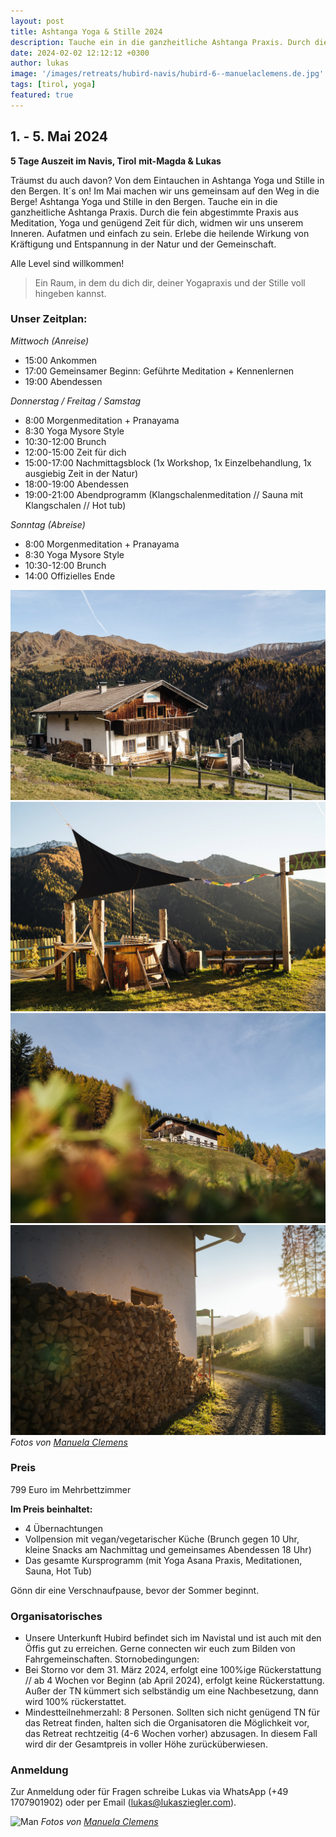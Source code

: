 ```yaml
---
layout: post
title: Ashtanga Yoga & Stille 2024
description: Tauche ein in die ganzheitliche Ashtanga Praxis. Durch die fein abgestimmte Praxis aus Meditation, Yoga und genügend Zeit für dich, widmen wir uns unserem Inneren.  Aufatmen und einfach zu sein. Erlebe die heilende Wirkung von Kräftigung und Entspannung in der Natur und der Gemeinschaft. 
date: 2024-02-02 12:12:12 +0300
author: lukas
image: '/images/retreats/hubird-navis/hubird-6--manuelaclemens.de.jpg'
tags: [tirol, yoga]
featured: true
---
```


## 1. - 5. Mai 2024
**5 Tage Auszeit im Navis, Tirol**
**mit-Magda & Lukas**

Träumst du auch davon? Von dem Eintauchen in Ashtanga Yoga und Stille in den Bergen. It´s on! 
Im Mai machen wir uns gemeinsam auf den Weg in die Berge! Ashtanga Yoga und Stille in den Bergen. Tauche ein in die ganzheitliche Ashtanga Praxis. Durch die fein abgestimmte Praxis aus Meditation, Yoga und genügend Zeit für dich, widmen wir uns unserem Inneren.  Aufatmen und einfach zu sein. Erlebe die heilende Wirkung von Kräftigung und Entspannung in der Natur und der Gemeinschaft. 

Alle Level sind willkommen!

> Ein Raum, in dem du dich dir, deiner Yogapraxis und der Stille voll hingeben kannst.


### Unser Zeitplan:

*Mittwoch (Anreise)*

- 15:00 Ankommen 
- 17:00 Gemeinsamer Beginn: Geführte Meditation + Kennenlernen 
- 19:00 Abendessen

*Donnerstag / Freitag / Samstag*

- 8:00 Morgenmeditation + Pranayama 
- 8:30 Yoga Mysore Style 
- 10:30-12:00 Brunch 
- 12:00-15:00 Zeit für dich 
- 15:00-17:00 Nachmittagsblock (1x Workshop, 1x Einzelbehandlung, 1x ausgiebig Zeit in der Natur) 
- 18:00-19:00 Abendessen 
- 19:00-21:00 Abendprogramm (Klangschalenmeditation // Sauna mit Klangschalen // Hot tub)

*Sonntag (Abreise)*

- 8:00 Morgenmeditation + Pranayama
- 8:30 Yoga Mysore Style 
- 10:30-12:00 Brunch 
- 14:00 Offizielles Ende

<div class="gallery-box">
  <div class="gallery">
    <img src="/images/retreats/hubird-navis/hubird-1--manuelaclemens.de.jpg" loading="lazy">
    <img src="/images/retreats/hubird-navis/hubird-2--manuelaclemens.de.jpg" loading="lazy">
    <img src="/images/retreats/hubird-navis/hubird-3--manuelaclemens.de.jpg" loading="lazy">
    <img src="/images/retreats/hubird-navis/hubird-5--manuelaclemens.de.jpg" loading="lazy">
  </div>
  <em>Fotos von <a href="https://manuelaclemens.de" target="_blank">Manuela Clemens</a></em>
</div>

### Preis

799 Euro im Mehrbettzimmer

**Im Preis beinhaltet:**

- 4 Übernachtungen
- Vollpension mit vegan/vegetarischer Küche (Brunch gegen 10 Uhr, kleine Snacks am Nachmittag und gemeinsames Abendessen 18 Uhr)
- Das gesamte Kursprogramm (mit Yoga Asana Praxis, Meditationen, Sauna, Hot Tub)

Gönn dir eine Verschnaufpause, bevor der Sommer beginnt.


### Organisatorisches

- Unsere Unterkunft Hubird befindet sich im Navistal und ist auch mit den Öffis gut zu erreichen. Gerne connecten wir euch zum Bilden von Fahrgemeinschaften.
Stornobedingungen:
- Bei Storno vor dem 31. März 2024, erfolgt eine 100%ige Rückerstattung // ab 4 Wochen vor Beginn (ab April 2024), erfolgt keine Rückerstattung. Außer der TN kümmert sich selbständig um eine Nachbesetzung, dann wird 100% rückerstattet.
- Mindestteilnehmerzahl: 8 Personen. 
Sollten sich nicht genügend TN für das Retreat finden, halten sich die Organisatoren die Möglichkeit vor, das Retreat  rechtzeitig (4-6 Wochen vorher) abzusagen. In diesem Fall wird dir der Gesamtpreis in voller Höhe zurücküberwiesen.


### Anmeldung

Zur Anmeldung oder für Fragen schreibe Lukas via WhatsApp (+49 1707901902) oder per Email (<a href="mailto:lukas@lukasziegler.com" target="_blank">lukas@lukasziegler.com</a>).


![Man]({{site.baseurl}}/images/retreats/hubird-navis/hubird-4--manuelaclemens.de.jpg#wide)
*Fotos von [Manuela Clemens](https://manuelaclemens.de)*
